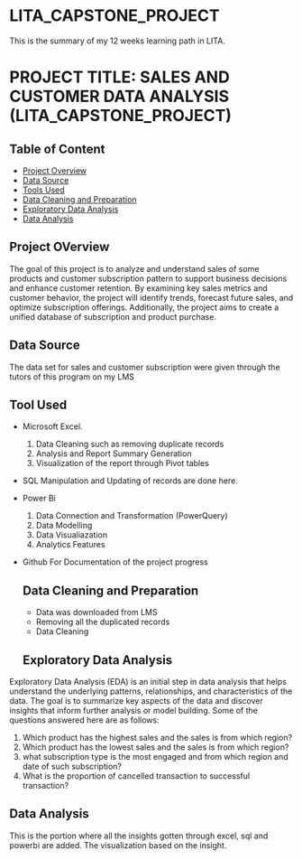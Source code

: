 # LITA_CAPSTONE_PROJECT
This is the summary of my 12 weeks learning path in LITA. 
# PROJECT TITLE: SALES AND CUSTOMER DATA ANALYSIS (LITA_CAPSTONE_PROJECT)


## Table of Content
- [Project Overview](https://github.com/PeaceofGoddev/LITA_CAPSTONE_PROJECT/tree/main?tab=readme-ov-file#project-overview)
- [Data Source](https://github.com/PeaceofGoddev/LITA_CAPSTONE_PROJECT/blob/main/README.md#data-source)
- [Tools Used](https://github.com/PeaceofGoddev/LITA_CAPSTONE_PROJECT/blob/main/README.md#tool-used)
- [Data Cleaning and Preparation](https://github.com/PeaceofGoddev/LITA_CAPSTONE_PROJECT/blob/main/README.md#data-cleaning-and-preparation)
- [Exploratory Data Analysis](https://github.com/PeaceofGoddev/LITA_CAPSTONE_PROJECT/blob/main/README.md#exploratory-data-analysis)
- [Data Analysis]()


## Project OVerview
The goal of this project is to analyze and understand sales of some products and customer subscription pattern to support business decisions and enhance customer retention. By examining key sales metrics and customer behavior, the project will identify trends, forecast future sales, and optimize subscription offerings. Additionally, the project aims to create a unified database of subscription and product purchase.

## Data Source
The data set for sales and customer subscription were given through the tutors of this program on my LMS

## Tool Used
- Microsoft Excel.
  1. Data Cleaning such as removing duplicate records
  2. Analysis and Report Summary Generation
  3. Visualization of the report through Pivot tables
- SQL
  Manipulation and Updating of records are done here.
- Power Bi
  1. Data Connection and Transformation (PowerQuery)
  2. Data Modelling
  3. Data Visualiazation
  4. Analytics Features
- Github
  For Documentation of the project progress

  ## Data Cleaning and Preparation
  - Data was downloaded from LMS
  - Removing all the duplicated records
  - Data Cleaning 
 
  ## Exploratory Data Analysis
Exploratory Data Analysis (EDA) is an initial step in data analysis that helps understand the underlying patterns, relationships, and characteristics of the data. The goal is to summarize key aspects of the data and discover insights that inform further analysis or model building.
Some of the questions answered here are as follows:
1. Which product has the highest sales and the sales is from which region?
2. Which product has the lowest sales and the sales is from which region?
3. what subscription type is the most engaged and from which region and date of such subscription?
4. What is the proportion of cancelled transaction to successful transaction?


## Data Analysis
This is the portion where all the insights gotten through excel, sql and powerbi are added. The visualization based on the insight.

  

